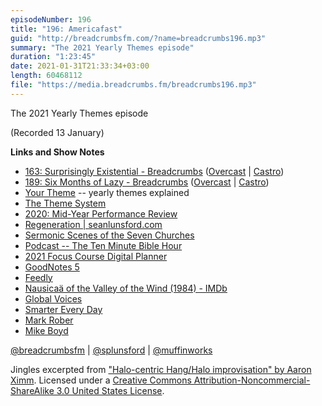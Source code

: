 ```yaml
---
episodeNumber: 196
title: "196: Americafast"
guid: "http://breadcrumbsfm.com/?name=breadcrumbs196.mp3"
summary: "The 2021 Yearly Themes episode"
duration: "1:23:45"
date: 2021-01-31T21:33:34+03:00
length: 60468112
file: "https://media.breadcrumbs.fm/breadcrumbs196.mp3"
---
```

The 2021 Yearly Themes episode

(Recorded 13 January)

**Links and Show Notes**
- [163: Surprisingly Existential - Breadcrumbs](http://breadcrumbsfm.com/?name=breadcrumbs163.mp3) ([Overcast](https://overcast.fm/+Llyp4Dwfw) | [Castro](https://castro.fm/episode/D5fYbA))
- [189: Six Months of Lazy - Breadcrumbs](http://breadcrumbsfm.com/?name=breadcrumbs189.mp3) ([Overcast](https://overcast.fm/+Llyq8WFoc) | [Castro](https://castro.fm/episode/aUcB6U))
- [Your Theme](https://youtube.com/watch?v=NVGuFdX5guE&feature=share) -- yearly themes explained
- [The Theme System](https://www.thethemesystem.com/)
- [2020: Mid-Year Performance Review](https://youtube.com/watch?v=TNf5dZAvF4I&feature=share)
- [Regeneration | seanlunsford.com](https://seanlunsford.com/regeneration/)
- [Sermonic Scenes of the Seven Churches](https://youtube.com/playlist?list=PLSKmTHxM-8Vzri6CE4bJnpdvS3rZogaM2)
- [Podcast -- The Ten Minute Bible Hour](https://www.thetmbh.com/podcast)
- [2021 Focus Course Digital Planner](https://thesweetsetup.com/planner/)
- [GoodNotes 5](https://apps.apple.com/us/app/goodnotes-5/id1444383602?uo=4)
- [Feedly](https://feedly.com/)
- [Nausicaä of the Valley of the Wind (1984) - IMDb](https://www.imdb.com/title/tt0087544/?ref_=nv_sr_srsg_0)
- [Global Voices](https://globalvoices.org/)
- [Smarter Every Day](https://youtube.com/c/smartereveryday)
- [Mark Rober](https://youtube.com/c/MarkRober)
- [Mike Boyd](https://youtube.com/c/MikeBoydVideo)

[@breadcrumbsfm](https://twitter.com/breadcrumbsfm) | [@splunsford](https://twitter.com/splunsford) | [@muffinworks](https://twitter.com/muffinworks)

Jingles excerpted from ["Halo-centric Hang/Halo improvisation" by Aaron Ximm](http://freemusicarchive.org/music/aaron_ximm/handpans_and_the_hang/). Licensed under a [Creative Commons Attribution-Noncommercial-ShareAlike 3.0 United States License](http://creativecommons.org/licenses/by-nc-sa/3.0/us/).